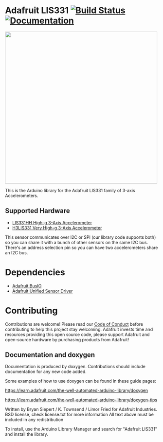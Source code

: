 # Adafruit LIS331 [![Build Status](https://github.com/adafruit/Adafruit_LIS331/workflows/Arduino%20Library%20CI/badge.svg)](https://github.com/adafruit/Adafruit_LIS331/actions)[![Documentation](https://github.com/adafruit/ci-arduino/blob/master/assets/doxygen_badge.svg)](http://adafruit.github.io/Adafruit_LIS331/html/index.html)

<a href="https://www.adafruit.com/product/4626"><img src="assets/image.jpg" width="500px" /></a>

This is the Arduino library for the Adafruit LIS331 family of 3-axis Accelerometers.

## Supported Hardware
* [LIS331HH High-g 3-Axis Accelerometer](https://www.adafruit.com/product/4626)
* [H3LIS331 Very High-g 3-Axis Accelerometer](https://www.adafruit.com/products/4627)

This sensor communicates over I2C or SPI (our library code supports both) so you can share it with a bunch of other sensors on the same I2C bus.
There's an address selection pin so you can have two accelerometers share an I2C bus.

# Dependencies
 * [Adafruit BusIO](https://github.com/adafruit/Adafruit_BusIO)
 * [Adafruit Unified Sensor Driver](https://github.com/adafruit/Adafruit_Sensor)

# Contributing

Contributions are welcome! Please read our [Code of Conduct](https://github.com/adafruit/Adafruit_LIS331/blob/master/CODE_OF_CONDUCT.md>)
before contributing to help this project stay welcoming.
Adafruit invests time and resources providing this open source code, please support Adafruit and open-source hardware by purchasing products from Adafruit!
## Documentation and doxygen
Documentation is produced by doxygen. Contributions should include documentation for any new code added.

Some examples of how to use doxygen can be found in these guide pages:

https://learn.adafruit.com/the-well-automated-arduino-library/doxygen

https://learn.adafruit.com/the-well-automated-arduino-library/doxygen-tips

Written by Bryan Siepert / K. Townsend / Limor Fried for Adafruit Industries.
BSD license, check license.txt for more information
All text above must be included in any redistribution

To install, use the Arduino Library Manager and search for "Adafruit LIS331" and install the library.
